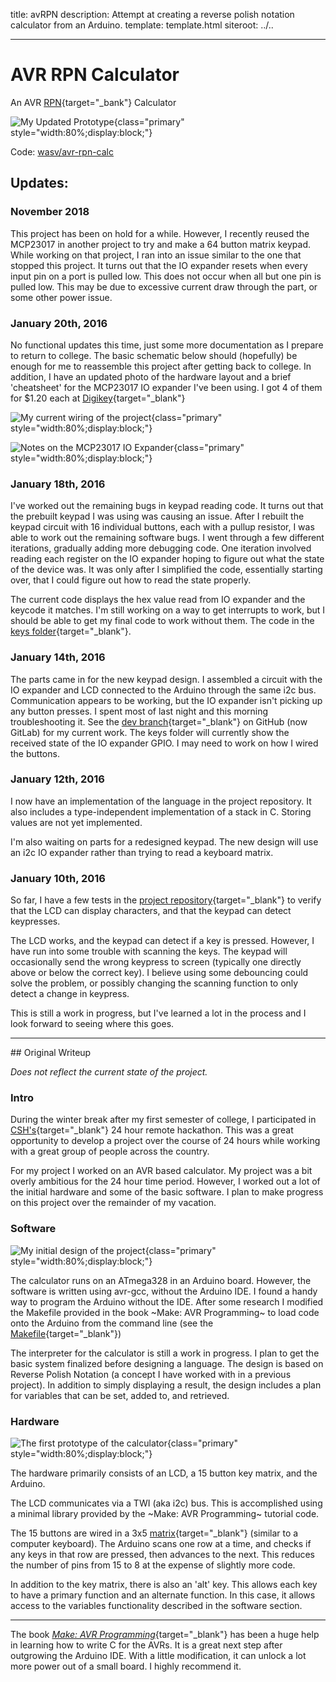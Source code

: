 title: avRPN
description: Attempt at creating a reverse polish notation calculator from an Arduino.
template: template.html
siteroot: ../..

---

# AVR RPN Calculator
An AVR [RPN](https://en.wikipedia.org/wiki/Reverse_Polish_notation){target="\_bank"} Calculator

![My Updated Prototype](prototype-2.png){class="primary" style="width:80%;display:block;"}

<i class="fa fa-gitlab"></i> Code: <a target="_blank" href="https://gitlab.com/wasv/avr-rpn-calc">wasv/avr-rpn-calc</a>

## Updates:
### November 2018

This project has been on hold for a while. However, I recently reused the MCP23017 in another project to try and make a 64 button matrix keypad. While working on that project, I ran into an issue similar to the one that stopped this project. It turns out that the IO expander resets when every input pin on a port is pulled low. This does not occur when all but one pin is pulled low. This may be due to excessive current draw through the part, or some other power issue.

### January 20th, 2016

No functional updates this time, just some more documentation as I prepare to return to college. The basic schematic below should (hopefully) be enough for me to reassemble this project after getting back to college. In addition, I have an updated photo of the hardware layout and a brief 'cheatsheet' for the MCP23017 IO expander I've been using. I got 4 of them for $1.20 each at [Digikey](https://www.digikey.com/product-detail/en/MCP23017-E%2FSP/MCP23017-E%2FSP-ND/894272){target="_blank"}

![My current wiring of the project](wiring.png){class="primary" style="width:80%;display:block;"}

![Notes on the MCP23017 IO Expander](io-exp-notes.png){class="primary" style="width:80%;display:block;"}

### January 18th, 2016

I've worked out the remaining bugs in keypad reading code. It turns out that the prebuilt keypad I was using was causing an issue. After I rebuilt the keypad circuit with 16 individual buttons, each with a pullup resistor, I was able to work out the remaining software bugs. I went through a few different iterations, gradually adding more debugging code. One iteration involved reading each register on the IO expander hoping to figure out what the state of the device was. It was only after I simplified the code, essentially starting over, that I could figure out how to read the state properly.

The current code displays the hex value read from IO expander and the keycode it matches. I'm still working on a way to get interrupts to work, but I should be able to get my final code to work without them. The code in the [keys folder](https://gitlab.com/wasv/avr-rpn-calc/tree/master/keys){target="_blank"}.

### January 14th, 2016

The parts came in for the new keypad design. I assembled a circuit with the IO expander and LCD connected to the Arduino through the same i2c bus. Communication appears to be working, but the IO expander isn't picking up any button presses. I spent most of last night and this morning troubleshooting it. See the [dev branch](https://gitlab.com/wasv/avr-rpn-calc/tree/dev){target="_blank"} on GitHub (now GitLab) for my current work. The keys folder will currently show the received state of the IO expander GPIO. I may need to work on how I wired the buttons.

### January 12th, 2016

I now have an implementation of the language in the project repository. It also includes a type-independent implementation of a stack in C. Storing values are not yet implemented.

I'm also waiting on parts for a redesigned keypad. The new design will use an i2c IO expander rather than trying to read a keyboard matrix.

### January 10th, 2016

So far, I have a few tests in the [project repository](https://gitlab.com/wasv/avr-rpn-calc/){target="_blank"} to verify that the LCD can display characters, and that the keypad can detect keypresses.

The LCD works, and the keypad can detect if a key is pressed. However, I have run into some trouble with scanning the keys. The keypad will occasionally send the wrong keypress to screen (typically one directly above or below the correct key). I believe using some debouncing could solve the problem, or possibly changing the scanning function to only detect a change in keypress.

This is still a work in progress, but I've learned a lot in the process and I look forward to seeing where this goes.
<hr>
## Original Writeup

*Does not reflect the current state of the project.*

### Intro

During the winter break after my first semester of college, I participated in [CSH's](http://csh.rit.edu/){target="_blank"} 24 hour remote hackathon. This was a great opportunity to develop a project over the course of 24 hours while working with a great group of people across the country.

For my project I worked on an AVR based calculator. My project was a bit overly ambitious for the 24 hour time period. However, I worked out a lot of the initial hardware and some of the basic software. I plan to make progress on this project over the remainder of my vacation.

### Software

![My initial design of the project](notes.png){class="primary" style="width:80%;display:block;"}

The calculator runs on an ATmega328 in an Arduino board. However, the software is written using avr-gcc, without the Arduino IDE. I found a handy way to program the Arduino without the IDE. After some research I modified the Makefile provided in the book ~Make: AVR Programming~ to load code onto the Arduino from the command line (see the [Makefile](https://gitlab.com/wasv/avr-rpn-calc/blob/master/Makefile){target="_blank"})

The interpreter for the calculator is still a work in progress. I plan to get the basic system finalized before designing a language. The design is based on Reverse Polish Notation (a concept I have worked with in a previous project). In addition to simply displaying a result, the design includes a plan for variables that can be set, added to, and retrieved.

### Hardware
![The first prototype of the calculator](prototype.png){class="primary" style="width:80%;display:block;"}

The hardware primarily consists of an LCD, a 15 button key matrix, and the Arduino.

The LCD communicates via a TWI (aka i2c) bus. This is accomplished using a minimal library provided by the ~Make: AVR Programming~ tutorial code.

The 15 buttons are wired in a 3x5 [matrix](https://en.wikipedia.org/wiki/Keyboard_matrix_circuit){target="_blank"} (similar to a computer keyboard). The Arduino scans one row at a time, and checks if any keys in that row are pressed, then advances to the next. This reduces the number of pins from 15 to 8 at the expense of slightly more code.

In addition to the key matrix, there is also an 'alt' key. This allows each key to have a primary function and an alternate function. In this case, it allows access to the variables functionality described in the software section.

<hr>

The book [<em>Make: AVR Programming</em>](http://shop.oreilly.com/product/0636920028161.do){target="_blank"} has been a huge help in learning how to write C for the AVRs. It is a great next step after outgrowing the Arduino IDE. With a little modification, it can unlock a lot more power out of a small board. I highly recommend it.
